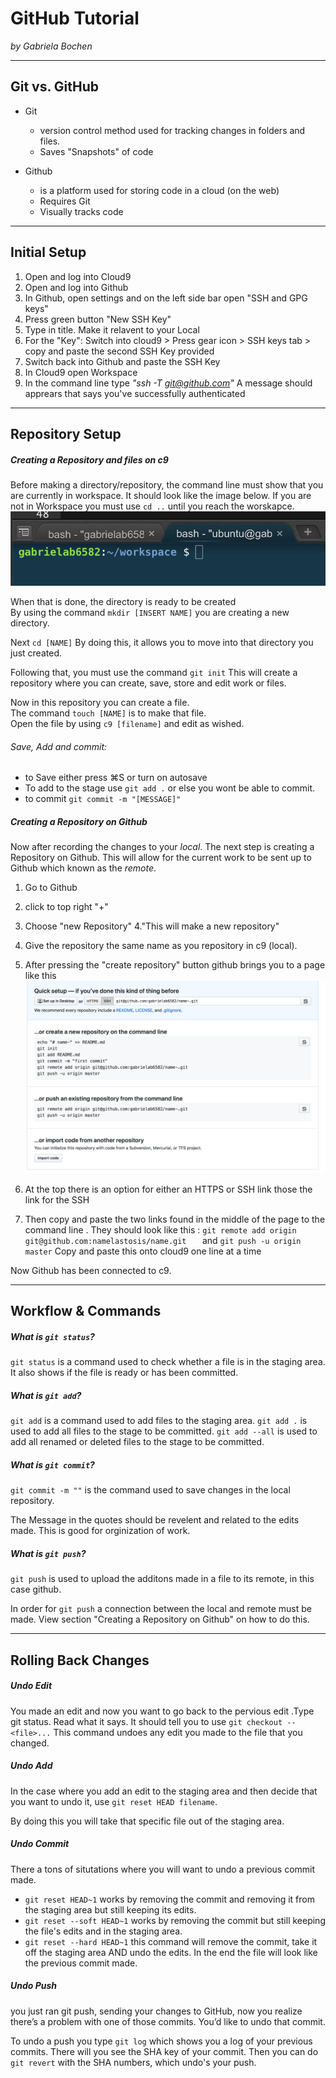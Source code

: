 # GitHub Tutorial

_by Gabriela Bochen_

---
## Git vs. GitHub

 * Git 
    * version control method used for tracking changes in folders and files.
    * Saves "Snapshots" of code
    
* Github 
    *   is a platform used for storing code in a cloud (on the web) 
    *   Requires Git
    *   Visually tracks code
     

  
  
  
 
---
## Initial Setup



1. Open and log into Cloud9 
2. Open and log into Github
4. In Github, open settings and on the left side bar open "SSH and GPG keys"
5. Press green button "New SSH Key"
6. Type in title. Make it relavent to your Local 
7. For the "Key": Switch into cloud9 > Press gear icon > SSH keys tab > copy and paste the second SSH Key provided 
8. Switch back into Github and paste the SSH Key
9. In Cloud9 open Workspace
10. In the command line type _"ssh -T git@github.com"_ A message should apprears that says you've successfully authenticated 


---
## Repository Setup
##### Creating a Repository and files on c9
 Before making a directory/repository, the command line must show that you are currently in workspace. It should look like the image below. If you are not in Workspace you must use `cd ..` until you reach the worskapce.   
 ![workspace](workspace.png)
 
 When that is done, the directory is ready to be created   
 By using the command `mkdir [INSERT NAME]` you are creating a new directory.   
 
Next `cd [NAME]`   By doing this, it allows you to move into that directory you just created.   

Following that, you must use the command `git init` This will create a repository where you can create, save, store and edit work or files.

Now in this repository you can create a file.   
The command `touch [NAME]` is to make that file.  
Open the file by using `c9 [filename]` and edit as wished.  

###### Save, Add and commit: 
* to Save either press ⌘S or turn on autosave
* To add to the stage use `git add .` or else you wont be able to commit.
* to commit `git commit -m "[MESSAGE]"`

##### __Creating a Repository on Github__

Now after recording the changes to your _local_. The next step is creating a Repository on Github. This will allow for the current work to be sent up to Github which known as the _remote_.   


1. Go to Github 
2. click to top right "+" 
3. Choose "new Repository"
4."This will make a new repository"
4. Give the repository the same name as you repository in c9 (local). 
5. After pressing the "create repository" button github brings you to a page like this ![page](github.png)
 

6. At the top there is an option for either an HTTPS or SSH link those the link for the SSH 
7. Then copy and paste the two links found in the middle of the page to the command line . They should look like this : 
 `git remote add origin git@github.com:namelastosis/name.git   ` and 
`git push -u origin master`
Copy and paste this onto cloud9 one line at a time

Now Github has been connected to c9. 

--- 

## Workflow & Commands

##### What is `git status`?

`git status` is a command used to check whether a file is in the staging area. It also shows if the file is ready or has been committed. 

##### What is `git add`?
`git add` is a command used to add files to the staging area. `git add .` is used to add all files to the stage to be committed. `git add --all` is used  to add all renamed or deleted files to the stage to be committed.  

##### What is `git commit`? 

`git commit -m ""` is the command used to save changes in the local repository.  

The Message in the quotes should be revelent and related to the edits made. This is good for orginization of work. 

##### What is `git push`? 

`git push` is used to upload the additons made in a file to its remote, in this case github.   

In order for `git push` a connection between the local and remote must be made. View section "Creating a Repository on Github" on how to do this. 



---
## Rolling Back Changes

##### Undo Edit 
You made an edit and now you want to go back to the pervious edit .Type git status. Read what it says. It should tell you to use `git checkout -- <file>...` This command undoes any edit you made to the file that you changed.


##### Undo Add 
In the case where you add an edit to the staging area and then decide that you want to undo it, use `git reset HEAD filename`.   
 
 By doing this you will take that specific file out of the staging area. 
 
##### Undo Commit

There a tons of situtations where you will want to undo a previous commit made.    
* `git reset HEAD~1` works by removing the commit and removing it from the staging area but still keeping its edits. 
* `git reset --soft HEAD~1` works by removing the commit but still keeping the file's edits and in the staging area. 
* `git reset --hard HEAD~1` this command will remove the commit, take it off the staging area AND undo the edits. In the end the file will look like the previous commit made. 


##### Undo Push

you just ran git push, sending your changes to GitHub, now you realize there’s a problem with one of those commits. You’d like to undo that commit. 

To undo a push you type `git log` which shows you a log of your previous commits. There will you see the SHA key of your commit. Then you can do `git revert` with the SHA numbers, which undo's your push.

